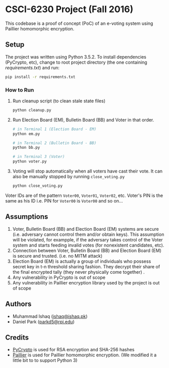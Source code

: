 # CSCI-6230 Project (Fall 2016)
This codebase is a proof of concept (PoC) of an e-voting system using Paillier homomorphic encryption.

## Setup
The project was written using Python 3.5.2. To install dependencies (PyCrypto, etc), change to root project directory (the one containing _requirements.txt_) and run:

```bash
pip install -r requirements.txt
```

### How to Run
1. Run cleanup script (to clean stale state files)

    ```bash
    python cleanup.py
    ```
2. Run Election Board (EM), Bulletin Board (BB) and Voter in that order.

    ```bash
    # in Terminal 1 (Election Board - EM)
    python em.py
    ```
    
    ```bash
    # in Terminal 2 (Bulletin Board - BB)
    python bb.py
    ```
    
    ```bash
    # in Terminal 3 (Voter)
    python voter.py
    ```
    
3. Voting will stop automatically when all voters have cast their vote. It can also be manually stopped by running `close_voting.py`

    ```bash
    python close_voting.py
    ```
    
Voter IDs are of the pattern `Voter00`, `Voter01`, `Voter02`, etc. Voter's PIN is the same as his ID i.e. PIN for `Voter00` is `Voter00` and so on... 

## Assumptions
1. Voter, Bulletin Board (BB) and Election Board (EM) systems are secure (i.e. adversary cannot control them and/or obtain keys). This assumption will be violated, for exampple, if the adversary takes control of the Voter system and starts feeding invalid votes (for nonexistent candidates, etc). 
1. Connection between Voter, Bulletin Board (BB) and Election Board (EM) is secure and trusted. (i.e. no MITM attack)
1. Election Board (EM) is actually a group of individuals who possess secret key in t-n threshold sharing fashion. They decrypt their share of the final encrypted tally (they never physically come together) .
1. Any vulnerability in PyCrypto is out of scope
1. Any vulnerability in Paillier encryption library used by the project is out of scope

## Authors
* Muhammad Ishaq (ishaq@ishaq.pk)
* Daniel Park (parkd5@rpi.edu)

## Credits
* [PyCrypto](https://pypi.python.org/pypi/pycrypto) is used for RSA encryption and SHA-256 hashes
* [Paillier](https://github.com/mikeivanov/paillier) is used for Paillier homomorphic encryption. (We modified it a little bit to to support Python 3)